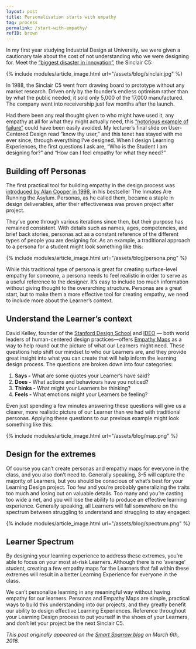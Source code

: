 ```yaml
---
layout: post
title: Personalisation starts with empathy
tag: process
permalink: /start-with-empathy/
refID: brown
---
```


In my first year studying Industrial Design at University, we were given a cautionary tale about the cost of not understanding who we were designing for. Meet the [“biggest disaster in innovation”](http://www.telegraph.co.uk/technology/news/9951876/Sinclair-C5-voted-biggest-innovation-disaster.html), the Sinclair C5:

{% include modules/article_image.html url="/assets/blog/sinclair.jpg" %}

In 1988, the Sinclair C5 went from drawing board to prototype without any market research. Driven only by the founder’s endless optimism rather than by what the public needed, it sold only 5,000 of the 17,000 manufactured. The company went into receivership just few months after the launch.

Had there been any real thought given to who might have used it, any empathy at all for what they might actually need, this [“notorious example of failure”](https://en.wikipedia.org/wiki/Sinclair_C5#cite_note-Cross-4) could have been easily avoided. My lecturer’s final slide on User-Centered Design read “know thy user,” and this tenet has stayed with me ever since, through everything I’ve designed. When I design Learning Experiences, the first questions I ask are, “Who is the Student I am designing for?” and “How can I feel empathy for what they need?”

## Building off Personas

The first practical tool for building empathy in the design process was [introduced by Alan Cooper in 1998](http://www.cooper.com/journal/2008/05/the_origin_of_personas), in his bestseller The Inmates Are Running the Asylum. Personas, as he called them, became a staple in design deliverables, after their effectiveness was proven project after project.

They’ve gone through various iterations since then, but their purpose has remained consistent. With details such as names, ages, competencies, and brief back stories, personas act as a constant reference of the different types of people you are designing for. As an example, a traditional approach to a persona for a student might look something like this:

{% include modules/article_image.html url="/assets/blog/persona.png" %}

While this traditional type of persona is great for creating surface-level empathy for someone, a persona needs to feel realistic in order to serve as a useful reference to the designer. It’s easy to include too much information without giving thought to the overarching structure. Personas are a great start, but to make them a more effective tool for creating empathy, we need to include more about the Learner’s context.

## Understand the Learner’s context
David Kelley, founder of the [Stanford Design School](https://dschool.stanford.edu/) and [IDEO](https://www.ideo.com/people/david-kelley) — both world leaders of human-centered design practices—offers [Empathy Maps](https://dschool-old.stanford.edu/groups/k12/wiki/3d994/Empathy_Map.html) as a way to help round out the picture of what our Learners might need. These questions help shift our mindset to who our Learners are, and they provide great insight into what you can create that will help inform the learning design process. The questions are broken down into four categories:

1. **Says -** What are some quotes your Learner’s have said?
1. **Does -** What actions and behaviours have you noticed?
1. **Thinks -** What might your Learners be thinking?
1. **Feels -** What emotions might your Learners be feeling?

Even just spending a few minutes answering these questions will give us a clearer, more realistic picture of our Learner than we had with traditional personas. Applying these questions to our previous example might look something like this:

{% include modules/article_image.html url="/assets/blog/map.png" %}

## Design for the extremes
Of course you can’t create personas and empathy maps for everyone in the class, and you also don’t need to. Generally speaking, 3-5 will capture the majority of Learners, but you should be conscious of what’s best for your Learning Design project. Too few and you’re probably generalizing the traits too much and losing out on valuable details. Too many and you’re casting too wide a net, and you will lose the ability to produce an effective learning experience. Generally speaking, all Learners will fall somewhere on the spectrum between struggling to understand and struggling to stay engaged:

{% include modules/article_image.html url="/assets/blog/spectrum.png" %}

## Learner Spectrum
By designing your learning experience to address these extremes, you’re able to focus on your most at-risk Learners. Although there is no ‘average’ student, creating a few empathy maps for the Learners that fall within these extremes will result in a better Learning Experience for everyone in the class.

We can’t personalize learning in any meaningful way without having empathy for our learners. Personas and Empathy Maps are simple, practical ways to build this understanding into our projects, and they greatly benefit our ability to design effective Learning Experiences. Reference throughout your Learning Design process to put yourself in the shoes of your Learners, and don’t let your project be the next Sinclair C5.

_This post originally appeared on the [Smart Sparrow blog](https://www.smartsparrow.com/2016/03/01/personlisation-starts-with-empathy/) on March 6th, 2016._
